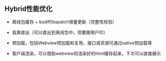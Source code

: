 [meta]: <mobile> (title: 'Hybrid性能优化', keywords: 'hybrid, performance, optimization', date: '2020-8-22')

## Hybrid性能优化

* 离线包缓存 + bsdiff/bspatch增量更新（完整性校验）

* 首屏直出（可以直出到离线包中，但要跟用户ID）

* 预加载，包括Webview预加载和复用，接口或资源可通过native预加载等

* 客户端渲染，可以借助webview将渲染好的html缓存起来，下次可以直接展示
